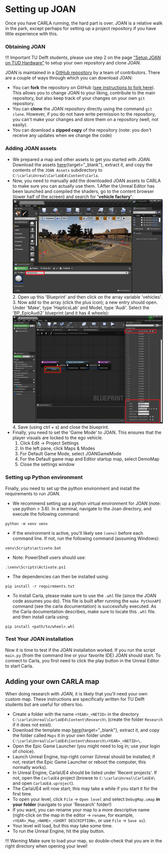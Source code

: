 # Setting up JOAN
Once you have CARLA running, the hard part is over. JOAN is a relative walk in the park, except perhaps for setting up a project repository if you have little experience with this.

### Obtaining JOAN

!!! Important
    TU Delft students, please use step 2 on the page ["Setup JOAN on TUD Hardware"](https://joan.readthedocs.org/setup-on-tud-shared-hardware/#step-2-clone-your-joan-project) to setup your own repository and clone JOAN.
   
JOAN is maintained in a [GitHub repository](https://github.com/tud-hri/joan) by a team of contributors. There are a couple of ways through which you can download JOAN:

- You can __fork__ the repository on GitHub ([see instructions to fork here](https://docs.github.com/en/get-started/quickstart/fork-a-repo)). This allows you to change JOAN to your
  liking, contribute to the main repository, but also keep track of your changes on your own `git` repository.
- You can __clone__ the JOAN repository directly using the command `git clone`. However, if you do not have write permission to the repository, you can't make your changes and
  store them on a repository (well, not easily).
- You can download a __zipped copy__ of the repository (note: you don't receive any updates when we change the code)


### Adding JOAN assets 

* We prepared a map and other assets to get you started with JOAN. Download the assets [here](https://doi.org/10.4121/19419923){target="_blank"}, extract it, and copy the contents of the `JOAN Assets` subdirectory to `C:\carla\Unreal\CarlaUE4\Content\Carla`.
* Now, you need to manually add the downloaded JOAN assets to CARLA to make sure you can actually use them. 
    1.After the Unreal Editor has been launched and compiled the shaders, go to the content browser (lower half of the screen) and search for __'vehicle factory'__:
    ![alt text](imgs/setup-carla-windows-vehicle-factory.png "Vehicle Factory")
    2. Open up this 'Blueprint' and then click on the array variable 'vehicles'. 
    3. Now add to the array  (click the plus icon); a new entry should open. Under 'Make', type 'HapticsLab' and
Model, type 'Audi'. Select the 'BP_EpicAudi2' blueprint (and it has 4 wheels):
        ![alt text](imgs/setup-carla-windows-add-vehicles.png "Adding Audi")
    4. Save (using ctrl + s) and close the blueprint. 
* Finally, you need to set the 'Game Mode' to JOAN. This ensures that the player visuals are locked to the ego vehicle.
    1.  Click Edit -> Project Settings
    2. In the left pane, click Maps & Modes
    3. For Default Game Mode, select JOANGameMode
    4. For the Default game map and Editor startup map, select DemoMap
    5. Close the settings window

### Setting up Python environment
Finally, you need to set up the python environment and install the requirements to run JOAN.

+ We recommend setting up a python virtual environment for JOAN (note: use python > 3.6). In a terminal, navigate to the Joan directory, and execute the following command:

```commandline
python -m venv venv
```

+ If the environment is active, you'll likely see `(venv)` before each command line. If not, run the following command (assuming Windows):

```commandline
venv\Scripts\activate.bat
```
+ Note: PowerShell users should use:
```commandline
.\venv\Scripts\Activate.ps1
```

+ The dependencies can then be installed using:

```commandline
pip install -r requirements.txt
```

+ To install Carla, please make sure to use the `.whl` file (since the JOAN code assumes you do). This file is built after running the `make PythonAPI` command (see the carla documentation) is successfully executed. As the Carla documentation describes, make sure to locate this `.whl` file. and then install carla using:
```commandline
pip install <path/to/wheel>.whl
``` 

### Test Your JOAN installation
Now it is time to test if the JOAN installation worked. If you run the script `main.py` (from the command line or your favorite IDE) JOAN should start. To connect to Carla, you first need to click the play button in the Unreal Editor to start Carla.

## Adding your own CARLA map

When doing research with JOAN, it is likely that you'll need your own custom map. These instructions are specifically written for TU Delft students but are useful for others too.

- Create a folder with the name `<YEAR>_<NETID>` in the directory `C:\carla\Unreal\CarlaUE4\Content\Research\` (create the folder `Research` if it does not exist).
- Download the template map [here](https://doi.org/10.4121/19419923){target="_blank"}, extract it, and copy the folder called `Maps` it in your
  own folder under `C:\carla\Unreal\CarlaUE4\Content\Research\<YEAR>_<NETID>\`.
- Open the Epic Game Launcher (you might need to log in; use your login of choice).
- Launch Unreal Engine, top-right corner (Unreal should be installed; if not, restart the Epic Game Launcher or reboot the computer, this normally works).
- In Unreal Engine, CarlaUE4 should be listed under 'Recent projects'. If not, open the `CarlaUE4` project (browse to `C:\carla\Unreal\CarlaUE4\` and open `CarlaUE4.uproject`).
- The CarlaUE4 will now start; this may take a while if you start it for the first time.
- To open your level, click `File` &rarr; `Open level` and select `DebugMap.umap` __in your folder__ (navigate to your 'Research' folder!)
- If you want, you can rename your map to a more descriptive name (right-click on the map in the editor &rarr; `rename`, for example, `<YEAR>_Map_<NAME>_<SHORT DESCRIPTION>`, or
  use `File` &rarr; `Save as`).
- Your level will load, but this may take some time.
- To run the Unreal Engine, hit the play button.

!!! Warning 
    Make sure to load your map, so double-check that you are in the right directory when opening your level!
